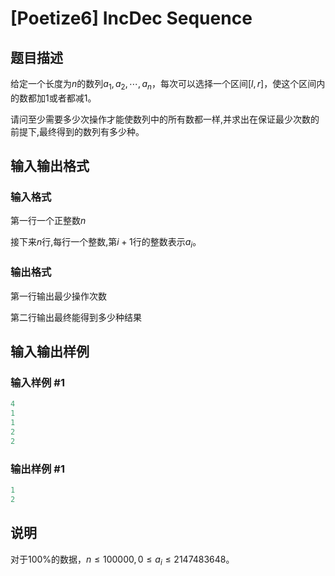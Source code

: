 # [Poetize6] IncDec Sequence

## 题目描述

给定一个长度为$n$的数列${a_1,a_2,\cdots,a_n}$，每次可以选择一个区间$[l,r]$，使这个区间内的数都加$1$或者都减$1$。

请问至少需要多少次操作才能使数列中的所有数都一样,并求出在保证最少次数的前提下,最终得到的数列有多少种。

## 输入输出格式

### 输入格式

第一行一个正整数$n$

接下来$n$行,每行一个整数,第$i+1$行的整数表示$a_i$。

### 输出格式

第一行输出最少操作次数

第二行输出最终能得到多少种结果

## 输入输出样例

### 输入样例 #1

```cpp
4
1
1
2
2
```


### 输出样例 #1

```cpp
1
2
```


## 说明

对于100%的数据，$n\le 100000, 0 \le a_i \le 2147483648$。

